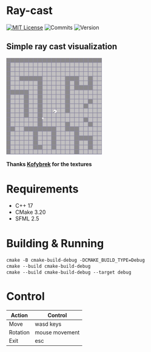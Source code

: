 # Ray-cast

[![MIT License](https://img.shields.io/badge/license-MIT-blue.svg?style=flat)](http://choosealicense.com/licenses/mit/)
![Commits](https://img.shields.io/github/last-commit/TyPaporotnyk/Ray-cast)
![Version](https://img.shields.io/badge/C++-Solutions-blue.svg?style=flat&logo=c%2B%2B)

## Simple ray cast visualization 

<p>
    <img src="docs/visualization.gif" width="50%"/>
</p>

<b> Thanks <a href="https://github.com/Kofybrek">Kofybrek</a> for the textures </b>

# Requirements
* C++ 17
* CMake 3.20
* SFML 2.5

# Building & Running
```
cmake -B cmake-build-debug -DCMAKE_BUILD_TYPE=Debug
cmake --build cmake-build-debug
cmake --build cmake-build-debug --target debug
```

# Control
| Action               | Control         |
| ---------------------|-----------------|
| Move                 | wasd keys       |
| Rotation             | mouse movement  |
| Exit                 | esc             |



